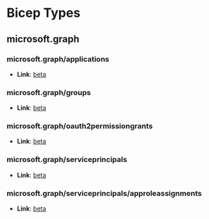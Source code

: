 # Bicep Types
## microsoft.graph
### microsoft.graph/applications
* **Link**: [beta](microsoftgraph\microsoft.graph\beta\types.md#resource-microsoftgraphapplicationsbeta)

### microsoft.graph/groups
* **Link**: [beta](microsoftgraph\microsoft.graph\beta\types.md#resource-microsoftgraphgroupsbeta)

### microsoft.graph/oauth2permissiongrants
* **Link**: [beta](microsoftgraph\microsoft.graph\beta\types.md#resource-microsoftgraphoauth2permissiongrantsbeta)

### microsoft.graph/serviceprincipals
* **Link**: [beta](microsoftgraph\microsoft.graph\beta\types.md#resource-microsoftgraphserviceprincipalsbeta)

### microsoft.graph/serviceprincipals/approleassignments
* **Link**: [beta](microsoftgraph\microsoft.graph\beta\types.md#resource-microsoftgraphserviceprincipalsapproleassignmentsbeta)

